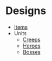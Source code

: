 # Designs

- [Items](Item/README.md)
- Units
  - [Creeps](Creep/README.md)
  - [Heroes](Hero/README.md)
  - [Bosses](Item/README.md)
